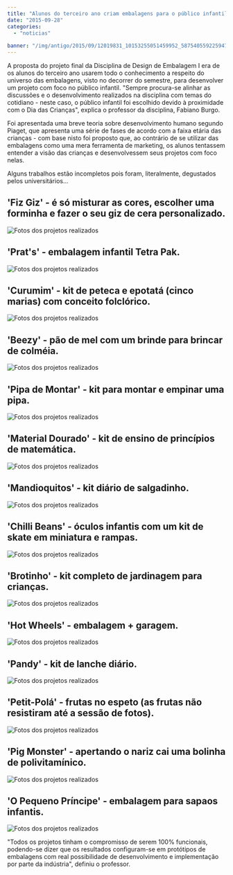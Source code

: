 ```yaml
---
title: "Alunos do terceiro ano criam embalagens para o público infantil"
date: "2015-09-28"
categories: 
  - "noticias"
  
banner: "/img/antigo/2015/09/12019831_10153255051459952_5875405592259476003_n.jpg"
---
```


A proposta do projeto final da Disciplina de Design de Embalagem I era de os alunos do terceiro ano usarem todo o conhecimento a respeito do universo das embalagens, visto no decorrer do semestre, para desenvolver um projeto com foco no público infantil. "Sempre procura-se alinhar as discussões e o desenvolvimento realizados na disciplina com temas do cotidiano - neste caso, o público infantil foi escolhido devido à proximidade com o Dia das Crianças", explica o professor da disciplina, Fabiano Burgo.

Foi apresentada uma breve teoria sobre desenvolvimento humano segundo Piaget, que apresenta uma série de fases de acordo com a faixa etária das crianças - com base nisto foi proposto que, ao contrário de se utilizar das embalagens como uma mera ferramenta de marketing, os alunos tentassem entender a visão das crianças e desenvolvessem seus projetos com foco nelas.

Alguns trabalhos estão incompletos pois foram, literalmente, degustados pelos universitários...

## 'Fiz Giz' - é só misturar as cores, escolher uma forminha e fazer o seu giz de cera personalizado.
![Fotos dos projetos realizados](/img/antigo/2015/09/12019831_10153255051459952_5875405592259476003_n.jpg) 


## 'Prat's' - embalagem infantil Tetra Pak.
![Fotos dos projetos realizados](/img/antigo/2015/09/12027693_10153255051599952_1572850968368815889_n.jpg) 


## 'Curumim' - kit de peteca e epotatá (cinco marias) com conceito folclórico.
![Fotos dos projetos realizados](/img/antigo/2015/09/12009588_10153255051694952_889608170294957921_n.jpg) 


## 'Beezy' - pão de mel com um brinde para brincar de colméia.
![Fotos dos projetos realizados](/img/antigo/2015/09/12033201_10153255051999952_3165225640852089973_n.jpg) 


## 'Pipa de Montar' - kit para montar e empinar uma pipa.
![Fotos dos projetos realizados](/img/antigo/2015/09/12038277_10153255052364952_1126874268962651946_n.jpg) 


## 'Material Dourado' - kit de ensino de princípios de matemática.
![Fotos dos projetos realizados](/img/antigo/2015/09/12042810_10153255052194952_4305645455664093621_n.jpg) 


## 'Mandioquitos' - kit diário de salgadinho.
![Fotos dos projetos realizados](/img/antigo/2015/09/12046951_10153255052264952_1762082594277244729_n.jpg) 


## 'Chilli Beans' - óculos infantis com um kit de skate em miniatura e rampas.
![Fotos dos projetos realizados](/img/antigo/2015/09/12063388_10153255051864952_2807677184525388159_n.jpg) 


## 'Brotinho' - kit completo de jardinagem para crianças.
![Fotos dos projetos realizados](/img/antigo/2015/09/brotinho.jpg) 


## 'Hot Wheels' - embalagem + garagem.
![Fotos dos projetos realizados](/img/antigo/2015/09/hot.jpg) 


## 'Pandy' - kit de lanche diário.
![Fotos dos projetos realizados](/img/antigo/2015/09/pandy.jpg) 


## 'Petit-Polá' - frutas no espeto (as frutas não resistiram até a sessão de fotos).
![Fotos dos projetos realizados](/img/antigo/2015/09/peti.jpg) 


## 'Pig Monster' - apertando o nariz cai uma bolinha de polivitamínico.
![Fotos dos projetos realizados](/img/antigo/2015/09/Pig.jpg) 


## 'O Pequeno Príncipe' - embalagem para sapaos infantis.
![Fotos dos projetos realizados](/img/antigo/2015/09/sapatos.jpg) 


"Todos os projetos tinham o compromisso de serem 100% funcionais, podendo-se dizer que os resultados configuram-se em protótipos de embalagens com real possibilidade de desenvolvimento e implementação por parte da indústria", definiu o professor.
